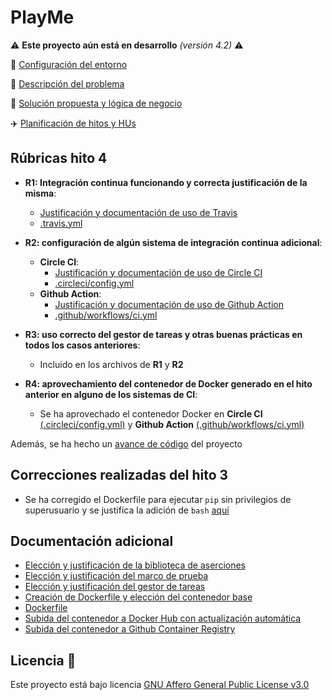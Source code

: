 # PlayMe

:warning: **Este proyecto aún está en desarrollo** *(versión 4.2)* :warning:

🔧 [Configuración del entorno](docs/configuracion_git.md)

📝 [Descripción del problema](docs/descripcion.md)

🎉 [Solución propuesta y lógica de negocio](docs/propuesta.md)

:airplane: [Planificación de hitos y HUs](docs/planificacion.md)

## Rúbricas hito 4

- **R1: Integración continua funcionando y correcta justificación de la misma**:
	- [Justificación y documentación de uso de Travis](https://github.com/Jumacasni/PlayMe/blob/main/docs/justificacion_ci/sistemas_ci.md#travis)
	- [.travis.yml](.travis.yml)
- **R2: configuración de algún sistema de integración continua adicional**:
	- **Circle CI**:
		- [Justificación y documentación de uso de Circle CI](https://github.com/Jumacasni/PlayMe/blob/main/docs/justificacion_ci/sistemas_ci.md#circle-ci)
		- [.circleci/config.yml](https://github.com/Jumacasni/PlayMe/blob/main/.circleci/config.yml)
	- **Github Action**:
		- [Justificación y documentación de uso de Github Action](https://github.com/Jumacasni/PlayMe/blob/main/docs/justificacion_ci/sistemas_ci.md#github-action)
		- [.github/workflows/ci.yml](https://github.com/Jumacasni/PlayMe/blob/main/.github/workflows/ci.yml)

- **R3: uso correcto del gestor de tareas y otras buenas prácticas en todos los casos anteriores**:
	- Incluido en los archivos de **R1** y **R2**

- **R4: aprovechamiento del contenedor de Docker generado en el hito anterior en alguno de los sistemas de CI**:
	- Se ha aprovechado el contenedor Docker en **Circle CI** [(.circleci/config.yml)](https://github.com/Jumacasni/PlayMe/blob/main/.circleci/config.yml) y **Github Action** [(.github/workflows/ci.yml)](https://github.com/Jumacasni/PlayMe/blob/main/.github/workflows/ci.yml)

Además, se ha hecho un [avance de código](docs/avance_codigo/avance_hito4.md) del proyecto

## Correcciones realizadas del hito 3

- Se ha corregido el Dockerfile para ejecutar ```pip``` sin privilegios de superusuario y se justifica la adición de ```bash``` [aquí](https://github.com/Jumacasni/PlayMe/issues/66)

## Documentación adicional

- [Elección y justificación de la biblioteca de aserciones](docs/justificacion_herramientas_testing/justificacion_biblioteca_aserciones.md)
- [Elección y justificación del marco de prueba](docs/justificacion_herramientas_testing/justificacion_test_framework.md)
- [Elección y justificación del gestor de tareas](docs/justificacion_herramientas_testing/justificacion_gestores_tareas.md)
- [Creación de Dockerfile y elección del contenedor base](docs/justificacion_docker/justificacion_dockerfile.md)
- [Dockerfile](Dockerfile)
- [Subida del contenedor a Docker Hub con actualización automática](docs/justificacion_docker/justificacion_dockerhub.md)
- [Subida del contenedor a Github Container Registry](docs/justificacion_docker/justificacion_gcr.md)

## Licencia 📄

Este proyecto está bajo licencia [GNU Affero General Public License v3.0](LICENSE)
